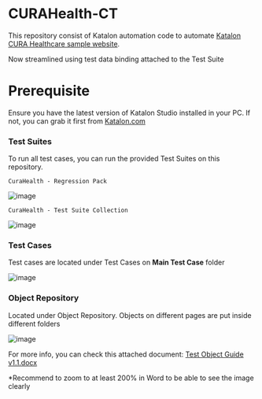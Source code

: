 # CURAHealth-CT
This repository consist of Katalon automation code to automate [Katalon CURA Healthcare sample website](https://katalon-demo-cura.herokuapp.com/).

Now streamlined using test data binding attached to the Test Suite
# Prerequisite
Ensure you have the latest version of Katalon Studio installed in your PC. If not, you can grab it first from [Katalon.com](https://katalon.com/)

### Test Suites
To run all test cases, you can run the provided Test Suites on this repository.

`CuraHealth - Regression Pack`

![image](https://github.com/ctheo94/CURAHealth-CT/assets/31802223/f0a6d944-4d14-44cb-8440-46d41f2786eb)


`CuraHealth - Test Suite Collection`

![image](https://github.com/ctheo94/CURAHealth-CT/assets/31802223/b1783165-c002-47d0-9c74-ccde475e6185)


### Test Cases

Test cases are located under Test Cases on **Main Test Case** folder

![image](https://github.com/ctheo94/CURAHealth-CT/assets/31802223/5d9d842a-7f75-480d-a2bd-e2509e97eaa3)


### Object Repository

Located under Object Repository. Objects on different pages are put inside different folders

![image](https://github.com/ctheo94/CURAHealth-KL/assets/31802223/2ed1d6b9-6e39-44be-b624-e60bf14f58e3)

For more info, you can check this attached document: [Test Object Guide v1.1.docx](https://github.com/ctheo94/CURAHealth-KL/files/13336288/Test.Object.Guide.v1.1.docx)

*Recommend to zoom to at least 200% in Word to be able to see the image clearly
